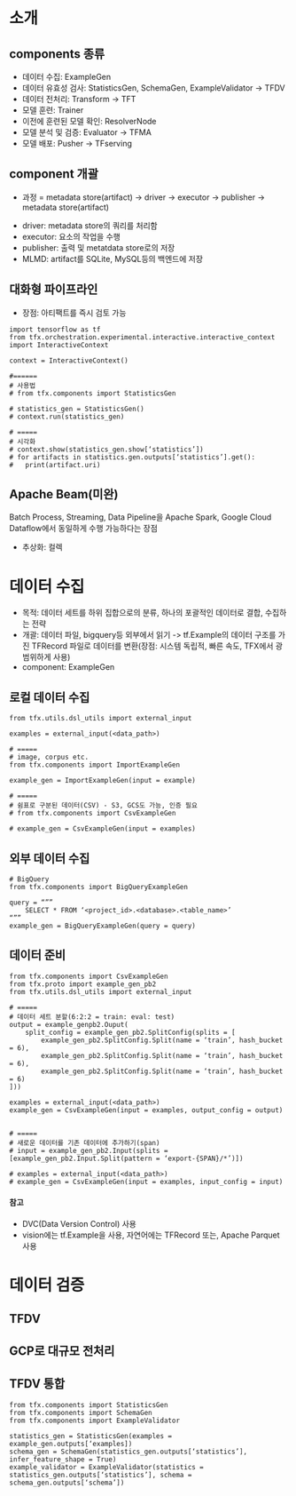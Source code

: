 # 소개
## components 종류
* 데이터 수집: ExampleGen
* 데이터 유효성 검사: StatisticsGen, SchemaGen, ExampleValidator -> TFDV
* 데이터 전처리: Transform -> TFT
* 모델 훈련: Trainer 
* 이전에 훈련된 모델 확인: ResolverNode 
* 모델 분석 및 검증: Evaluator -> TFMA
* 모델 배포: Pusher -> TFserving

## component 개괄
* 과정 = metadata store(artifact) -> driver -> executor -> publisher -> metadata store(artifact)
- driver: metadata store의 쿼리를 처리함
- executor: 요소의 작업을 수행
- publisher: 출력 및 metatdata store로의 저장
- MLMD: artifact를 SQLite, MySQL등의 백엔드에 저장

## 대화형 파이프라인
* 장점: 아티팩트를 즉시 검토 가능
~~~
import tensorflow as tf
from tfx.orchestration.experimental.interactive.interactive_context import InteractiveContext

context = InteractiveContext()

#======
# 사용법
# from tfx.components import StatisticsGen

# statistics_gen = StatisticsGen()
# context.run(statistics_gen)

# =====
# 시각화
# context.show(statistics_gen.show[‘statistics’])
# for artifacts in statistics.gen.outputs[‘statistics’].get():
# 	print(artifact.uri)
~~~

## Apache Beam(미완)
Batch Process, Streaming, Data Pipeline을 Apache Spark, Google Cloud Dataflow에서 동일하게 수행 가능하다는 장점

* 추상화: 컬렉


# 데이터 수집
* 목적: 데이터 세트를 하위 집합으로의 분류, 하나의 포괄적인 데이터로 결합, 수집하는 전략
* 개괄: 데이터 파일, bigquery등 외부에서 읽기 -> tf.Example의 데이터 구조를 가진 TFRecord 파일로 데이터를 변환(장점: 시스템 독립적, 빠른 속도, TFX에서 광범위하게 사용)
* component: ExampleGen

## 로컬 데이터 수집
~~~
from tfx.utils.dsl_utils import external_input

examples = external_input(<data_path>)

# =====
# image, corpus etc.
from tfx.components import ImportExampleGen

example_gen = ImportExampleGen(input = example)

# ===== 
# 쉼표로 구분된 데이터(CSV) - S3, GCS도 가능, 인증 필요
# from tfx.components import CsvExampleGen

# example_gen = CsvExampleGen(input = examples)
~~~

## 외부 데이터 수집
~~~
# BigQuery
from tfx.components import BigQueryExampleGen

query = “””
	SELECT * FROM ‘<project_id>.<database>.<table_name>’
“””
example_gen = BigQueryExampleGen(query = query)
~~~

## 데이터 준비
~~~
from tfx.components import CsvExampleGen
from tfx.proto import example_gen_pb2
from tfx.utils.dsl_utils import external_input

# =====
# 데이터 세트 분할(6:2:2 = train: eval: test)
output = example_genpb2.Ouput(
	split_config = example_gen_pb2.SplitConfig(splits = [
		example_gen_pb2.SplitConfig.Split(name = ‘train’, hash_bucket = 6),
		example_gen_pb2.SplitConfig.Split(name = ‘train’, hash_bucket = 6),
		example_gen_pb2.SplitConfig.Split(name = ‘train’, hash_bucket = 6)
]))

examples = external_input(<data_path>)
example_gen = CsvExampleGen(input = examples, output_config = output)


# =====
# 새로운 데이터를 기존 데이터에 추가하기(span)
# input = example_gen_pb2.Input(splits = [example_gen_pb2.Input.Split(pattern = ‘export-{SPAN}/*’)])

# examples = external_input(<data_path>)
# example_gen = CsvExampleGen(input = examples, input_config = input)
~~~

#### 참고
* DVC(Data Version Control) 사용
* vision에는 tf.Example을 사용, 자연어에는 TFRecord 또는, Apache Parquet 사용



# 데이터 검증
## TFDV

## GCP로 대규모 전처리

## TFDV 통합
~~~
from tfx.components import StatisticsGen
from tfx.components import SchemaGen
from tfx.components import ExampleValidator

statistics_gen = StatisticsGen(examples = example_gen.outputs[‘examples])
schema_gen = SchemaGen(statistics_gen.outputs[‘statistics’], infer_feature_shape = True)
example_validator = ExampleValidator(statistics = statistics_gen.outputs[‘statistics’], schema = schema_gen.outputs[‘schema’])
~~~
